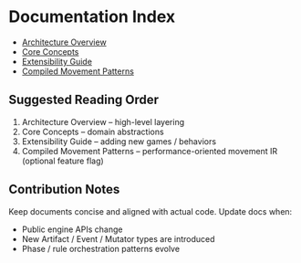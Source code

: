 # Documentation Index

- [Architecture Overview](architecture.md)
- [Core Concepts](core-concepts.md)
- [Extensibility Guide](extensibility.md)
- [Compiled Movement Patterns](compiled-patterns.md)

## Suggested Reading Order

1. Architecture Overview – high-level layering
2. Core Concepts – domain abstractions
3. Extensibility Guide – adding new games / behaviors
4. Compiled Movement Patterns – performance-oriented movement IR (optional feature flag)

## Contribution Notes

Keep documents concise and aligned with actual code. Update docs when:

- Public engine APIs change
- New Artifact / Event / Mutator types are introduced
- Phase / rule orchestration patterns evolve
